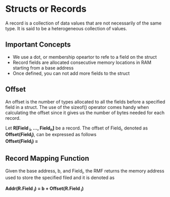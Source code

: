 # Structs or Records

A record is a collection of data values that are not necessarily of the same
type. It is said to be a heterogeneous collection of values.

## Important Concepts

- We use a dot, or membership opeartor to refe to a field on the struct
- Record fields are allocated consecutive memory locations in RAM starting from a base address
- Once defined, you can not add more fields to the struct

## Offset

An offset is the number of types allocated to all the fields before a
specified field in a struct. The use of the sizeof() operator comes handy when
calculating the offset since it gives us the number of bytes needed for each
record.

Let <strong>R[Field <sub>i</sub>, ..., Field<sub>n</sub>]</strong> be a record. The offset of Field<sub>i</sub>, denoted as
<strong>Offset(Field<sub>i</sub>)</strong>, can be expressed as follows <br />
<strong>Offset(Field<sub>i</sub>) = </strong>

## Record Mapping Function

Given the base address, b, and Field<sub>i</sub>, the RMF returns the memory
address used to store the specified filed and it is denoted as
<br /><br />
<strong>Addr(R.Field <sub>i</sub>) = b + Offset(R.Field <sub>i</sub>)</strong>
